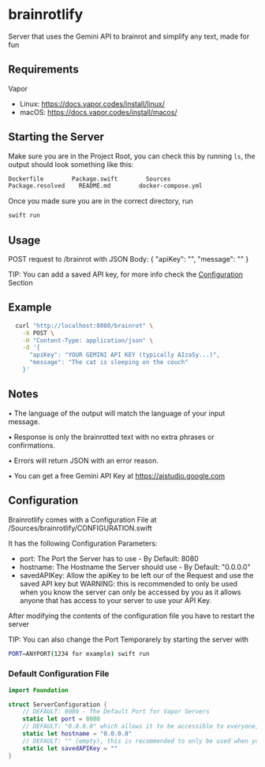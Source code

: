 # brainrotlify

Server that uses the Gemini API to brainrot and simplify any text, made for fun

## Requirements
Vapor
- Linux: https://docs.vapor.codes/install/linux/
- macOS: https://docs.vapor.codes/install/macos/

## Starting the Server

Make sure you are in the Project Root, you can check this by running `ls`, the output should look something like this:

```bash
Dockerfile        Package.swift        Sources
Package.resolved    README.md        docker-compose.yml
```

Once you made sure you are in the correct directory, run 

```bash
swift run
```

## Usage

  POST request to /brainrot with JSON Body:
  {
    "apiKey": "<Your Google Gemini API Key>",
    "message": "<Text you want brainrotted>"
  }

TIP: You can add a saved API key, for more info check the [Configuration](#configuration)
 Section

## Example
```bash
  curl "http://localhost:8080/brainrot" \
    -X POST \
    -H "Content-Type: application/json" \
    -d '{
      "apiKey": "YOUR GEMINI API KEY (typically AIzaSy...)",
      "message": "The cat is sleeping on the couch"
    }'
```

## Notes

  • The language of the output will match the language of your input message.
  
  • Response is only the brainrotted text with no extra phrases or confirmations.
  
  • Errors will return JSON with an error reason.

  • You can get a free Gemini API Key at https://aistudio.google.com
  
## Configuration

Brainrotlify comes with a Configuration File at /Sources/brainrotlify/CONFIGURATION.swift

It has the following Configuration Parameters:

- port: The Port the Server has to use - By Default: 8080
- hostname: The Hostname the Server should use - By Default: "0.0.0.0"
- savedAPIKey: Allow the apiKey to be left our of the Request and use the saved API key but 
    WARNING: this is recommended to only be used when you know the server can only be accessed by you as it allows anyone that has access to your server to use your API Key.

After modifying the contents of the configuration file you have to restart the server

TIP: You can also change the Port Temporarely by starting the server with
```bash
PORT=ANYPORT(1234 for example) swift run
```
### Default Configuration File
```swift
import Foundation

struct ServerConfiguration {
    // DEFAULT: 8080 - The Default Port for Vapor Servers
    static let port = 8080
    // DEFAULT: "0.0.0.0" which allows it to be accessible to everyone, not just localhost
    static let hostname = "0.0.0.0"
    // DEFAULT: "" (empty), this is recommended to only be used when you know the server can only be accessed by you as it allows anyone that has access to your server to use your API Key.
    static let savedAPIKey = ""
}

```
